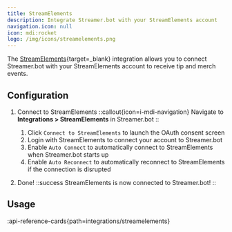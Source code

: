 ```yaml
---
title: StreamElements
description: Integrate Streamer.bot with your StreamElements account
navigation.icon: null
icon: mdi:rocket
logo: /img/icons/streamelements.png
---
```


The [StreamElements](https://streamelements.com/){target=_blank} integration allows you to connect Streamer.bot with your StreamElements account to receive tip and merch events.


## Configuration

1. Connect to StreamElements
    ::callout{icon=i-mdi-navigation}
    Navigate to **Integrations > StreamElements** in Streamer.bot
    ::

    1. Click `Connect to StreamElements` to launch the OAuth consent screen
    2. Login with StreamElements to connect your account to Streamer.bot
    2. Enable `Auto Connect` to automatically connect to StreamElements when Streamer.bot starts up
    3. Enable `Auto Reconnect` to automatically reconnect to StreamElements if the connection is disrupted

2. Done!
    ::success
    StreamElements is now connected to Streamer.bot!
    ::

## Usage
:api-reference-cards{path=integrations/streamelements}